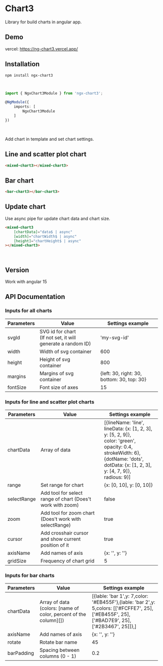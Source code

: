 # Chart3 

Library for build charts in angular app.



## Demo 

vercel: https://ng-chart3.vercel.app/

## Installation

```bash 
npm install ngx-chart3
```

<br>

```typescript 
import { NgxChart3Module } from 'ngx-chart3';

@NgModule({
    imports: [
        NgxChart3Module
    ]
})
```

<br>

Add chart in template and set chart settings.

## Line and scatter plot chart 

```html
<mixed-chart3></mixed-chart3>
```

## Bar chart 

```html
<bar-chart3></bar-chart3>
```

## Update chart

Use async pipe for update chart data and chart size.

```html
<mixed-chart3
    [chartData]="data$ | async"
    [width]="chartWidth$ | async"
    [height]="chartHeight$ | async"
></mixed-chart3>
```

<br>

## Version 

Work with angular 15 

## API Documentation

### Inputs for all charts

| Parameters    | Value                                                             | Settings example   |
| ------------- | --------------------------------------------------------------    | -------------      |
| svgId         | SVG id for chart <br> (If not set, it will generate a random ID)  | 'my-svg-id'       |
| width         | Width of svg container                                            | 600               |
| height        | Height of svg <br> container                                      | 800               |
| margins       | Margins of svg  <br> container                                    | {left: 30, right: 30, bottom: 30, top: 30} |
| fontSize      | Font size of axes                                                 | 15 |

### Inputs for line and scatter plot charts

| Parameters    | Value                                                             | Settings example   |
| ------------- | --------------------------------------------------------------    | -------------      |
| chartData     | Array of data                                                     | [{lineName: 'line', <br> lineData: {x: [1, 2, 3], y: [5, 2, 9]}, <br> color: 'green', <br> opacity: 0.4, <br> strokeWidth: 6}, <br> {dotName: 'dots', <br> dotData: {x: [1, 2, 3], y: [4, 7, 9]}, <br> radious: 9}] |
| range         | Set range for chart                                               | {x: [0, 10], y: [0, 10]}                   | 
| selectRange   | Add tool for select <br> range of chart (Does't work with zoom)   | false                                      | 
| zoom          | Add tool for zoom chart <br> (Does't work with selectRange)       | true                                       |
| cursor        | Add crosshair cursor <br> and show current position of it         | true                                       |
| axisName      | Add names of axis                                                 | {x: '', y: ''}                             |
| gridSize      | Frequency of chart grid                                           | 5                                          |

### Inputs for bar charts

| Parameters    | Value                                                             | Settings example   |
| ------------- | --------------------------------------------------------------    | -------------      |
| chartData     | Array of data (colors: [name of color, percent of the column][])| [{lable: 'bar 1',y: 7,color: '#EB455F'},{lable: 'bar 2',y: 5,colors: [['#FCFFE7', 25], <br> ['#EB455F', 25], ['#BAD7E9', 25],<br> ['#2B3467', 25]]},] |
| axisName      | Add names of axis                                                 | {x: '', y: ''}        |
| rotate        | Rotate bar name                                                   | 45                    |
| barPadding    | Spacing between columns (0 - 1)                                   | 0.2                   |
